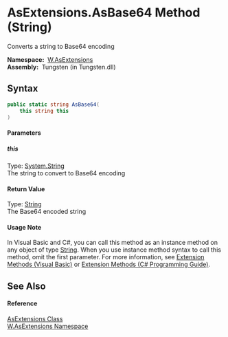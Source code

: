 AsExtensions.AsBase64 Method (String)
=====================================
   Converts a string to Base64 encoding

  **Namespace:**  [W.AsExtensions][1]  
  **Assembly:**  Tungsten (in Tungsten.dll)

Syntax
------

```csharp
public static string AsBase64(
	this string this
)
```

#### Parameters

##### *this*
Type: [System.String][2]  
The string to convert to Base64 encoding

#### Return Value
Type: [String][2]  
The Base64 encoded string
#### Usage Note
In Visual Basic and C#, you can call this method as an instance method on any object of type [String][2]. When you use instance method syntax to call this method, omit the first parameter. For more information, see [Extension Methods (Visual Basic)][3] or [Extension Methods (C# Programming Guide)][4].

See Also
--------

#### Reference
[AsExtensions Class][5]  
[W.AsExtensions Namespace][1]  

[1]: ../README.md
[2]: http://msdn.microsoft.com/en-us/library/s1wwdcbf
[3]: http://msdn.microsoft.com/en-us/library/bb384936.aspx
[4]: http://msdn.microsoft.com/en-us/library/bb383977.aspx
[5]: README.md